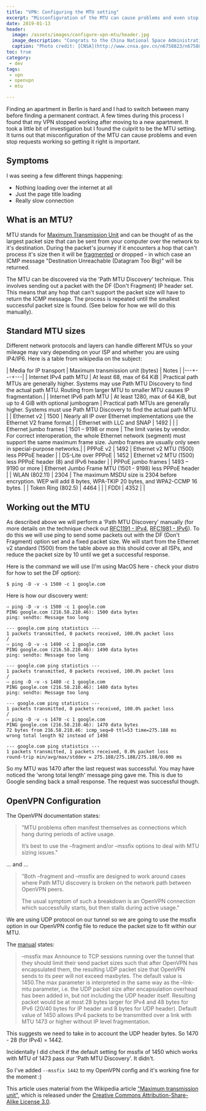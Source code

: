 ```yaml
---
title: "VPN: Configuring the MTU setting"
excerpt: "Misconfiguration of the MTU can cause problems and even stop it working so getting it right is important"
date: 2019-01-13
header:
  image: /assets/images/configure-vpn-mtu/header.jpg
  image_description: "Congrats to the China National Space Administration on a successful moon landing!"
  caption: "Photo credit: [CNSA](http://www.cnsa.gov.cn/n6758823/n6758844/n6760026/n6760035/c6805183/content.html)"
toc: true
category:
 - dev
tags:
 - vpn
 - openvpn
 - mtu

---
```


Finding an apartment in Berlin is hard and I had to switch between many before finding a permanent 
contract. A few times during this process I found that my VPN stopped working after moving to a 
new apartment. It took a little bit of investigation but I found the culprit to be the MTU
setting. It turns out that misconfiguration of the MTU can cause problems and even stop requests 
working so getting it right is important. 

## Symptoms

I was seeing a few different things happening:
* Nothing loading over the internet at all
* Just the page title loading
* Really slow connection

## What is an MTU?
MTU stands for [Maximum Transmission Unit][1] and can be thought of as the largest packet size 
that can be sent from your computer over the network to it's destination. During the packet's 
journey if it encounters a hop that can't process it's size then it will be [fragmented][2] 
or dropped - in which case an ICMP message "Destination Unreachable (Datagram Too Big)" will be 
returned. 
 
The MTU can be discovered via the 'Path MTU Discovery' technique. This involves sending out a packet
with the DF (Don't Fragment) IP header set. This means that any hop that can't support the packet size
will have to return the ICMP message. The process is repeated until the smallest successful packet 
size is found. (See below for how we will do this manually).
 

## Standard MTU sizes 

Different network protocols and layers can handle different MTUs so your mileage may vary depending 
on your ISP and whether you are using IP4/IP6. Here is a table from wikipedia on the subject:


| Media for IP transport | Maximum transmission unit (bytes) | Notes |
|---+---+---|
| Internet IPv4 path MTU     | At least 68, max of 64 KiB | Practical path MTUs are generally higher. Systems may use Path MTU Discovery to find the actual path MTU. Routing from larger MTU to smaller MTU causes IP fragmentation.|
| Internet IPv6 path MTU     | At least 1280, max of 64 KiB, but up to 4 GiB with optional jumbogram |	Practical path MTUs are generally higher. Systems must use Path MTU Discovery to find the actual path MTU. |
| Ethernet v2	             | 1500                | Nearly all IP over Ethernet implementations use the Ethernet V2 frame format.|
| Ethernet with LLC and SNAP | 1492                | |
| Ethernet jumbo frames	     | 1501 – 9198 or more | The limit varies by vendor. For correct interoperation, the whole Ethernet network (segment) must support the same maximum frame size. Jumbo frames are usually only seen in special-purpose networks.|
| PPPoE v2	                 | 1492                | Ethernet v2 MTU (1500) less PPPoE header |
| DS-Lite over PPPoE	     | 1452	               | Ethernet v2 MTU (1500) less PPPoE header (8) and IPv6 header |
| PPPoE jumbo frames	     | 1493 – 9190 or more | Ethernet Jumbo Frame MTU (1501 - 9198) less PPPoE header |
| WLAN (802.11)              | 2304                | The maximum MSDU size is 2304 before encryption. WEP will add 8 bytes, WPA-TKIP 20 bytes, and WPA2-CCMP 16 bytes. |
| Token Ring (802.5)	     | 4464	               | |
| FDDI	                     | 4352                | |	


## Working out the MTU

As described above we will perform a 'Path MTU Discovery' manually 
(for more details on the technique check out [RFC1191 - IPv4][3], [RFC1981 - IPv6][4]). To do this we will use ping to
send some packets out with the DF (Don't Fragment) option set and a fixed packet size. We will start
from the Ethernet v2 standard (1500) from the table above as this should cover all ISPs, and reduce 
the packet size by 10 until we get a successful response.

Here is the command we will use (I'm using MacOS here - check your distro for how to set the DF 
option):
```
$ ping -D -v -s 1500 -c 1 google.com

```

Here is how our discovery went:
```
⇨ ping -D -v -s 1500 -c 1 google.com
PING google.com (216.58.210.46): 1500 data bytes
ping: sendto: Message too long

--- google.com ping statistics ---
1 packets transmitted, 0 packets received, 100.0% packet loss
/
⇨ ping -D -v -s 1490 -c 1 google.com
PING google.com (216.58.210.46): 1490 data bytes
ping: sendto: Message too long

--- google.com ping statistics ---
1 packets transmitted, 0 packets received, 100.0% packet loss
/
⇨ ping -D -v -s 1480 -c 1 google.com
PING google.com (216.58.210.46): 1480 data bytes
ping: sendto: Message too long

--- google.com ping statistics ---
1 packets transmitted, 0 packets received, 100.0% packet loss
/
⇨ ping -D -v -s 1470 -c 1 google.com
PING google.com (216.58.210.46): 1470 data bytes
72 bytes from 216.58.210.46: icmp_seq=0 ttl=53 time=275.188 ms
wrong total length 92 instead of 1498

--- google.com ping statistics ---
1 packets transmitted, 1 packets received, 0.0% packet loss
round-trip min/avg/max/stddev = 275.188/275.188/275.188/0.000 ms
```

So my MTU was 1470 after the last request was successful. You may have noticed the 'wrong total 
length' message ping gave me. This is due to Google sending back a small response. The request was
successful though. 

## OpenVPN Configuration

The OpenVPN documentation states:


>"MTU problems often manifest themselves as connections which hang during periods of active usage.
> 
>It’s best to use the –fragment and/or –mssfix options to deal with MTU sizing issues."
 
... and ...

>"Both –fragment and –mssfix are designed to work around cases where Path MTU discovery is broken on 
the network path between OpenVPN peers.
>
>The usual symptom of such a breakdown is an OpenVPN connection which successfully starts, but 
then stalls during active usage."

We are using UDP protocol on our tunnel so we are going to use the mssfix option in our OpenVPN 
config file to reduce the packet size to fit within our MTU.

The [manual][5] states:

>–mssfix max
Announce to TCP sessions running over the tunnel that they should limit their send packet sizes 
such that after OpenVPN has encapsulated them, the resulting UDP packet size that OpenVPN sends 
to its peer will not exceed maxbytes. The default value is 1450.The max parameter is interpreted 
in the same way as the –link-mtu parameter, i.e. the UDP packet size after encapsulation overhead 
has been added in, but not including the UDP header itself. Resulting packet would be at most 
28 bytes larger for IPv4 and 48 bytes for IPv6 (20/40 bytes for IP header and 8 bytes for UDP 
header). Default value of 1450 allows IPv4 packets to be transmitted over a link with MTU 1473 or 
higher without IP level fragmentation. 


This suggests we need to take in to account the UDP header bytes. So 1470 - 28 (for IPv4) = 1442.

Incidentally I did check if the default setting for mssfix of 1450 which works with MTU of 1473
pass our 'Path MTU Discovery'. It didn't. 

So I've added ```--mssfix 1442``` to my OpenVPN config and it's working fine for the moment :)



This article uses material from the Wikipedia article 
<a href="https://en.wikipedia.org/wiki/Maximum_transmission_unit">"Maximum transmission unit"</a>, 
which is released under the <a href="https://creativecommons.org/licenses/by-sa/3.0/">Creative 
Commons Attribution-Share-Alike License 3.0</a>.

[1]: https://en.wikipedia.org/wiki/Maximum_transmission_unit
[2]: https://en.wikipedia.org/wiki/IP_fragmentation
[3]: https://tools.ietf.org/html/rfc1191
[4]: https://tools.ietf.org/html/rfc1981
[5]: https://openvpn.net/community-resources/reference-manual-for-openvpn-2-4/
